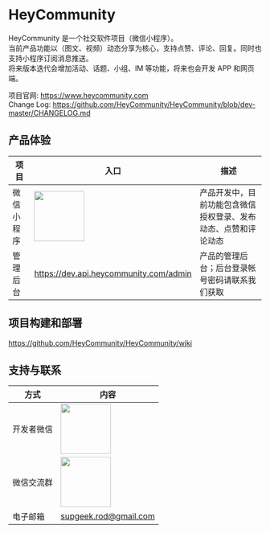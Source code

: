 HeyCommunity
================================

HeyCommunity 是一个社交软件项目（微信小程序）。   
当前产品功能以（图文、视频）动态分享为核心，支持点赞、评论、回复。同时也支持小程序订阅消息推送。   
将来版本迭代会增加活动、话题、小组、IM 等功能，将来也会开发 APP 和网页端。   

项目官网: https://www.heycommunity.com   
Change Log: https://github.com/HeyCommunity/HeyCommunity/blob/dev-master/CHANGELOG.md

## 产品体验

项目    |   入口   |   描述
-------|----------|----------
微信小程序   | <img src="https://storage.protobia.tech/heycommunity/wxapp-qrcode.jpg" width="100">   | 产品开发中，目前功能包含微信授权登录、发布动态、点赞和评论动态
管理后台    | https://dev.api.heycommunity.com/admin | 产品的管理后台；后台登录帐号密码请联系我们获取


## 项目构建和部署

https://github.com/HeyCommunity/HeyCommunity/wiki


## 支持与联系

方式     |   内容  
-------------|------------------
开发者微信       | <img src="https://storage.protobia.tech/heycommunity/wecom-Rod-qrcode.jpg" height="100"> 
微信交流群       | <img src="https://storage.protobia.tech/heycommunity/wecom-group-qrcode.jpg" height="100">
电子邮箱        | supgeek.rod@gmail.com
